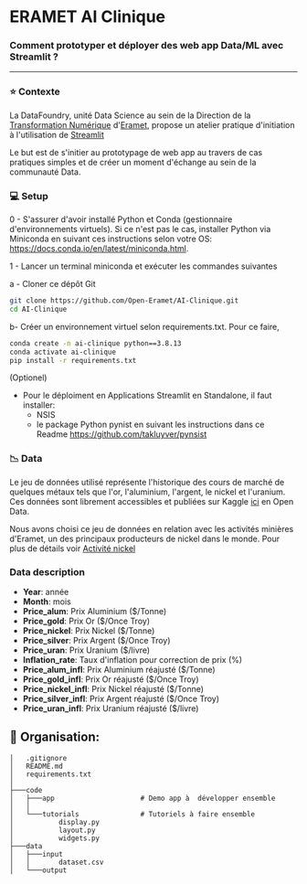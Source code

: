 # ERAMET AI Clinique

### Comment prototyper et déployer des web app Data/ML avec Streamlit ?

--------
### ⭐ Contexte

La DataFoundry, unité Data Science au sein de la Direction de la [Transformation Numérique](https://www.eramet.com/fr/groupe/transformation-numerique) d'[Eramet](https://www.eramet.com/fr), propose un atelier pratique d'initiation à l'utilisation de [Streamlit](https://streamlit.io/)

Le but est de s'initier au prototypage de web app au travers de cas pratiques simples et de créer un moment d'échange au sein de la communauté Data.


### 💻 Setup

0 - S'assurer d'avoir installé Python et Conda (gestionnaire d'environnements virtuels).
Si ce n'est pas le cas, installer Python via Miniconda en suivant ces instructions selon votre OS: https://docs.conda.io/en/latest/miniconda.html.

1 - Lancer un terminal miniconda et exécuter les commandes suivantes

a - Cloner ce dépôt Git

```bash
git clone https://github.com/Open-Eramet/AI-Clinique.git
cd AI-Clinique
```

b- Créer un environnement virtuel selon requirements.txt. Pour ce faire, 

```bash
conda create -n ai-clinique python==3.8.13
conda activate ai-clinique
pip install -r requirements.txt
```

(Optionel)
- Pour le déploiment en Applications Streamlit en Standalone, il faut installer:
    - NSIS
    - le package Python pynist en suivant les instructions dans ce Readme https://github.com/takluyver/pynsist

### 📉 Data
Le jeu de données utilisé représente l'historique des cours de marché de quelques métaux tels que l'or, l'aluminium, l'argent, le nickel et l'uranium. Ces données sont librement accessibles et publiées sur Kaggle [ici](https://www.kaggle.com/datasets/timmofeyy/-metals-price-changes-within-last-30-years) en Open Data.

Nous avons choisi ce jeu de données en relation avec les activités minières d'Eramet, un des principaux producteurs de nickel dans le monde. Pour plus de détails voir [Activité nickel](https://www.eramet.com/fr/activites/produits/nickel)


### Data description

- __Year__: année
- __Month__: mois
- __Price_alum__: Prix Aluminium ($/Tonne)
- __Price_gold__: Prix Or ($/Once Troy)
- __Price_nickel__: Prix Nickel ($/Tonne)
- __Price_silver__: Prix Argent ($/Once Troy)
- __Price_uran__: Prix Uranium ($/livre)
- __Inflation_rate__: Taux d'inflation pour correction de prix (%)
- __Price_alum_infl__: Prix Aluminium réajusté ($/Tonne)
- __Price_gold_infl__: Prix Or réajusté ($/Once Troy)
- __Price_nickel_infl__: Prix Nickel  réajusté ($/Tonne)
- __Price_silver_infl__: Prix Argent réajusté ($/Once Troy)
- __Price_uran_infl__: Prix Uranium réajusté ($/livre)

## 📁 Organisation:
```
│   .gitignore
│   README.md
│   requirements.txt
│
├───code
│   ├───app                     # Demo app à  développer ensemble
│   │
│   └───tutorials               # Tutoriels à faire ensemble
│           display.py
│           layout.py
│           widgets.py
├───data
│   ├───input
│   │       dataset.csv
│   └───output
```